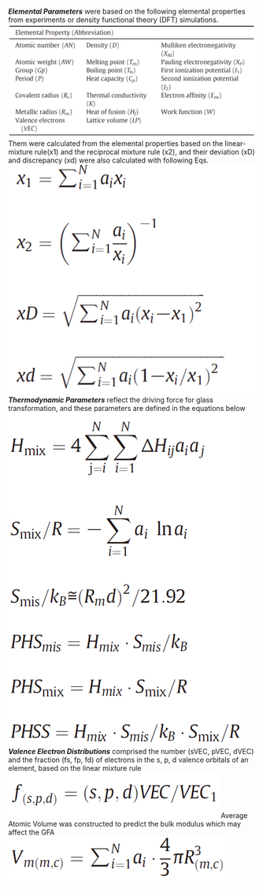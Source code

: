 ***Elemental Parameters*** were based on the following elemental properties from experiments or density functional theory (DFT) simulations.
![image](https://github.com/GeorgeHSIUNG/Dataset-for-metallic-glasses/blob/master/image/ele.PNG)
Them were calculated from the elemental properties based on the linear-mixture rule(x1) and the reciprocal mixture rule (x2), and their deviation (xD) and discrepancy (xd) were also calculated with following Eqs.
![image](https://github.com/GeorgeHSIUNG/Dataset-for-metallic-glasses/blob/master/image/EQs.PNG)
***Thermodynamic Parameters*** reflect the driving force for glass transformation, and these parameters are defined in the equations below
![image](https://github.com/GeorgeHSIUNG/Dataset-for-metallic-glasses/blob/master/image/The.PNG)
***Valence Electron Distributions*** comprised the number (sVEC, pVEC, dVEC) and the fraction (fs, fp, fd) of electrons in the s, p, d valence orbitals of an element, based on the linear mixture rule
![image](https://github.com/GeorgeHSIUNG/Dataset-for-metallic-glasses/blob/master/image/VEC.PNG)
Average Atomic Volume was constructed to predict the bulk modulus which may affect the GFA
![image](https://github.com/GeorgeHSIUNG/Dataset-for-metallic-glasses/blob/master/image/Vm.PNG)
